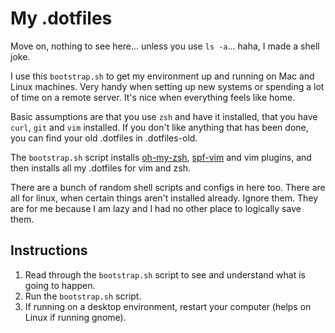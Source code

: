 # My .dotfiles

Move on, nothing to see here... unless you use `ls -a`... haha, I made a shell joke.

I use this `bootstrap.sh` to get my environment up and running on Mac and Linux machines. Very handy when setting up new systems or spending a lot of time on a remote server. It's nice when everything feels like home.

Basic assumptions are that you use `zsh` and have it installed, that you have `curl`, `git` and `vim` installed. If you don't like anything that has been done, you can find your old .dotfiles in .dotfiles-old.

The `bootstrap.sh` script installs [oh-my-zsh](https://github.com/robbyrussell/oh-my-zsh/), [spf-vim](http://vim.spf13.com/) and vim plugins, and then installs all my .dotfiles for vim and zsh.

There are a bunch of random shell scripts and configs in here too. There are all for linux, when certain things aren't installed already. Ignore them. They are for me because I am lazy and I had no other place to logically save them.

## Instructions
1. Read through the `bootstrap.sh` script to see and understand what is going to happen.
2. Run the `bootstrap.sh` script.
3. If running on a desktop environment, restart your computer (helps on Linux if running gnome).
